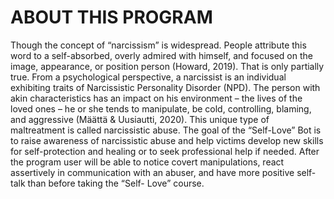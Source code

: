 <H1>ABOUT THIS PROGRAM</H1>
Though the concept of “narcissism” is widespread. People attribute this word to a self-absorbed, overly admired with himself, and focused on the image, appearance, or position person (Howard, 2019). That is only partially true. From a psychological perspective, a narcissist is an individual exhibiting traits of Narcissistic Personality Disorder (NPD). The person with akin characteristics has an impact on his environment – the lives of the loved ones – he or she tends to manipulate, be cold, controlling, blaming, and aggressive (Määttä & Uusiautti, 2020). This unique type of maltreatment is called narcissistic abuse. 
The goal of the “Self-Love” Bot is to raise awareness of narcissistic abuse and help victims develop new skills for self-protection and healing or to seek professional help if needed. After the program user will be able to notice covert manipulations, react assertively in communication with an abuser, and have more positive self-talk than before taking the “Self- Love” course. 
